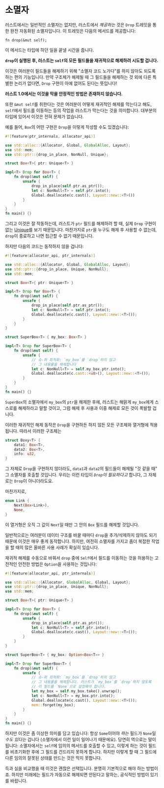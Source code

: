 # 소멸자

러스트에서는 일반적인 소멸자는 없지만, 러스트에서 *제공하는* 것은 `Drop` 트레잇을 통한 완전 자동화된 소멸자입니다. 이 트레잇은 다음의 메서드를 제공합니다:

<!-- ignore: function header -->
```rust,ignore
fn drop(&mut self);
```

이 메서드는 타입에 하던 일을 끝낼 시간을 줍니다.

**`drop`이 실행된 후, 러스트는 `self`의 모든 필드들을 재귀적으로 해제하려 시도할 겁니다.**

이것은 여러분이 필드들을 해제하기 위해 "소멸자 코드 노가다"를 하지 않아도 되도록 하는 편의 기능입니다. 만약 구조체가 해제될 때 그 필드들을 해제하는 것 외에 다른 특별한 논리가 없다면, `Drop` 구현이 아예 없어도 된다는 뜻입니다!

**러스트 1.0에서는 이것을 막을 안정적인 방법은 존재하지 않습니다.**

또한 `&mut self`를 취한다는 것은 여러분이 어떻게 재귀적인 해제를 막는다고 해도, `self`에서 필드를 이동하는 등의 작업을 러스트가 막는다는 것을 의미합니다. 대부분의 타입에 있어서 이것은 전혀 문제가 없습니다.

예를 들어, `Box`의 어떤 구현은 `Drop`을 이렇게 작성할 수도 있겠습니다:

```rust
#![feature(ptr_internals, allocator_api)]

use std::alloc::{Allocator, Global, GlobalAlloc, Layout};
use std::mem;
use std::ptr::{drop_in_place, NonNull, Unique};

struct Box<T>{ ptr: Unique<T> }

impl<T> Drop for Box<T> {
    fn drop(&mut self) {
        unsafe {
            drop_in_place(self.ptr.as_ptr());
            let c: NonNull<T> = self.ptr.into();
            Global.deallocate(c.cast(), Layout::new::<T>())
        }
    }
}
fn main() {}
```

그리고 이것은 잘 작동하는데, 러스트가 `ptr` 필드를 해제하려 할 때, 실제 `Drop` 구현이 없는 [Unique]를 보기 때문입니다. 마찬가지로 `ptr`을 누구도 해제 후 사용할 수 없는데, `drop`이 종료하고 나면 접근할 수 없기 때문입니다.

하지만 다음의 코드는 동작하지 않을 겁니다:

```rust
#![feature(allocator_api, ptr_internals)]

use std::alloc::{Allocator, Global, GlobalAlloc, Layout};
use std::ptr::{drop_in_place, Unique, NonNull};
use std::mem;

struct Box<T>{ ptr: Unique<T> }

impl<T> Drop for Box<T> {
    fn drop(&mut self) {
        unsafe {
            drop_in_place(self.ptr.as_ptr());
            let c: NonNull<T> = self.ptr.into();
            Global.deallocate(c.cast(), Layout::new::<T>());
        }
    }
}

struct SuperBox<T> { my_box: Box<T> }

impl<T> Drop for SuperBox<T> {
    fn drop(&mut self) {
        unsafe {
            // 슈-퍼 최적화: `my_box`를 `drop`하지 않고 
            // 그 내용물을 해제합니다
            let c: NonNull<T> = self.my_box.ptr.into();
            Global.deallocate(c.cast::<u8>(), Layout::new::<T>());
        }
    }
}
fn main() {}
```

`SuperBox`의 소멸자에서 `my_box`의 `ptr`을 해제한 후에, 러스트는 해맑게 `my_box`에게 스스로를 해제하라고 말할 것이고, 그럼 해제 후 사용과 이중 해제로 모든 것이 폭발할 겁니다.

이러한 재귀적인 해제 동작은 `Drop`을 구현하든 하지 않든 모든 구조체와 열거형에 적용됩니다. 따라서 이러한 구조체는

```rust
struct Boxy<T> {
    data1: Box<T>,
    data2: Box<T>,
    info: u32,
}
```

그 자체로 `Drop`을 구현하지 않더라도, `data1`과 `data2`의 필드들이 해제될 "것 같을 때" 그 소멸자를 호출할 것입니다. 우리는 이런 타입이 *`Drop`이 필요하다고* 합니다, 그 자체로는 `Drop`이 아니더라도요.

마찬가지로,

```rust
enum Link {
    Next(Box<Link>),
    None,
}
```

이 열거형은 오직 그 값이 `Next`일 때만 그 안의 `Box` 필드를 해제할 것입니다.

일반적으로는 여러분이 데이터 구조를 바꿀 때마다 `drop`을 추가/삭제하지 않아도 되기 때문에 이것은 매우 좋게 동작합니다. 하지만, 여전히 소멸자를 가지고 좀더 복잡한 작업을 할 때의 많은 올바른 사용 사례가 확실히 있습니다.

재귀적 해제를 수동으로 바꿔서 `drop` 중에 `Self`에서 필드를 이동하는 것을 허용하는 고전적인 안전한 방법은 `Option`을 사용하는 것입니다:

```rust
#![feature(allocator_api, ptr_internals)]

use std::alloc::{Allocator, GlobalAlloc, Global, Layout};
use std::ptr::{drop_in_place, Unique, NonNull};
use std::mem;

struct Box<T>{ ptr: Unique<T> }

impl<T> Drop for Box<T> {
    fn drop(&mut self) {
        unsafe {
            drop_in_place(self.ptr.as_ptr());
            let c: NonNull<T> = self.ptr.into();
            Global.deallocate(c.cast(), Layout::new::<T>());
        }
    }
}

struct SuperBox<T> { my_box: Option<Box<T>> }

impl<T> Drop for SuperBox<T> {
    fn drop(&mut self) {
        unsafe {
            // 슈-퍼 최적화: `my_box`를 `drop`하지 않고
            // 그 내용물을 해제합니다. 러스트가 `my_box`를 `drop`하지 않도록
            // 이 필드를 `None`으로 설정해야 합니다.
            let my_box = self.my_box.take().unwrap();
            let c: NonNull<T> = my_box.ptr.into();
            Global.deallocate(c.cast(), Layout::new::<T>());
            mem::forget(my_box);
        }
    }
}
fn main() {}
```

하지만 이것은 좀 이상한 의미를 담고 있습니다: 항상 `Some`이어야 *하는* 필드가 `None`일 *수도 있다는* 겁니다 (소멸자에서 이런 일이 일어나기 때문에요). 
당연히 역으로는 말이 됩니다: 소멸자에서는 `self`에 임의의 메서드를 호출할 수 있고, 이렇게 하는 것이 필드를 비초기화한 후에 그 필드를 건드리지 못하게 합니다. 
하지만 이렇게 할 때 그 필드에 다른 임의의 잘못된 상태를 만드는 것은 막지 못합니다.

득과 실을 비교했을 때 이것은 괜찮은 선택입니다. 분명히 기본적으로 해야 하는 방법이죠. 하지만 미래에는 필드가 자동으로 해제되면 안된다고 말하는, 공식적인 방법이 있기를 바랍니다.

[Unique]: phantom-data.html
